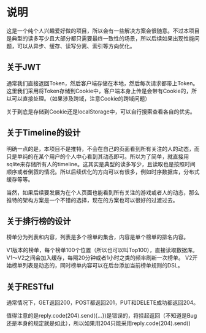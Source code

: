 # 说明

这是一个纯个人兴趣爱好做的项目，所以会有一些解决方案会很随意。不过本项目是典型的读多写少且大部分都只需要最终一致性的场景，所以后续如果出现性能问题，可以从异步、缓存、读写分离、索引等方向优化。

## 关于JWT

通常我们直接返回Token，然后客户端存储在本地，然后每次请求都带上Token。
这里我们采用将Token存储到Cookie中，客户端本身上传是会带有Cookie的，所以可以直接处理。（如果涉及跨域，注意Cookie的跨域问题）

关于到底是存储到Cookie还是localStorage中，可以自行搜索查看各自的优劣。

## 关于Timeline的设计

明确一点的是，本项目不是推特，不会在自己的页面看到所有关注的人的动态，而只是单纯的在某个用户的个人中心看到其动态即可。所以为了简单，就直接用sqlite来存储所有人的timeline。这其实是典型的读多写少，且读取也是按照时间顺序或者倒叙的情况。所以后续优化的方向可以有很多，例如时序数据库，分布式缓存等等。

当然，如果后续要发展为在个人页面也能看到所有关注的游戏或者人的动态，那么推特的架构方案是一个不错的选择，现在的方案也可以很好的过渡过去。

## 关于排行榜的设计

榜单分为列表和内容，列表是多个榜单的集合，内容是单个榜单的排名内容。

V1版本的榜单，每个榜单100个位置（所以也可以叫Top100），直接读取数据库。V1～V2之间会加入缓存，每隔20分钟或者1小时之类的频率刷新一次榜单。
V2开始榜单列表是动态的，同时榜单内容可以在后台添加当前榜单规则的DSL。

## 关于RESTful

通常情况下，GET返回200，POST都返回201，PUT和DELETE成功都返回204。

值得注意的是reply.code(204).send({...})是错误的，将挂起返回（不知道是Bug还是本身的规定就是如此），所以如果用204只能采用reply.code(204).send()
